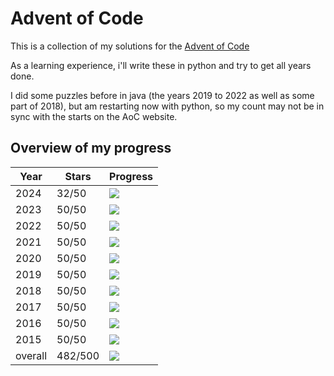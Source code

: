 # Advent of Code

This is a collection of my solutions for the [Advent of Code](https://www.google.ch)

As a learning experience, i'll write these in python and try to get all years done.

I did some puzzles before in java (the years 2019 to 2022 as well as some part of 2018), but am restarting now with
python, so my count may not be in sync with the starts on the AoC website.

## Overview of my progress

| Year    | Stars   | Progress                                         |
|---------|---------|--------------------------------------------------|
| 2024    | 32/50   | ![](https://mdtools.ste.li/progress/32/50.png)   |
| 2023    | 50/50   | ![](https://mdtools.ste.li/progress/50/50.png)   |
| 2022    | 50/50   | ![](https://mdtools.ste.li/progress/50/50.png)   |
| 2021    | 50/50   | ![](https://mdtools.ste.li/progress/50/50.png)   |
| 2020    | 50/50   | ![](https://mdtools.ste.li/progress/50/50.png)   |
| 2019    | 50/50   | ![](https://mdtools.ste.li/progress/50/50.png)   |
| 2018    | 50/50   | ![](https://mdtools.ste.li/progress/50/50.png)   |
| 2017    | 50/50   | ![](https://mdtools.ste.li/progress/50/50.png)   |
| 2016    | 50/50   | ![](https://mdtools.ste.li/progress/50/50.png)   |
| 2015    | 50/50   | ![](https://mdtools.ste.li/progress/50/50.png)   |
| overall | 482/500 | ![](https://mdtools.ste.li/progress/482/500.png) |

